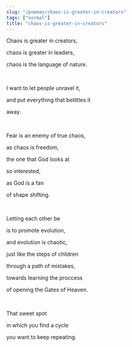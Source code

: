 ```yaml
---
slug: "/poemas/chaos-is-greater-in-creators"
tags: ["normal"]
title: "chaos-is-greater-in-creators"
---
```

Chaos is greater in creators,

chaos is greater in leaders,

chaos is the language of nature.

&nbsp;

I want to let people unravel it,

and put everything that belittles it

away.

&nbsp;

Fear is an enemy of true chaos,

as chaos is freedom,

the one that God looks at

so interested,

as God is a fan

of shape shifting.

&nbsp;

Letting each other be

is to promote evolution,

and evolution is chaotic,

just like the steps of children

through a path of mistakes,

towards learning the proccess

of opening the Gates of Heaven.

&nbsp;

That sweet spot

in which you find a cycle

you want to keep repeating.